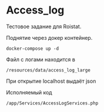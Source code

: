 # Access_log

Тестовое задание для Roistat.

Поднятие через докер контейнер.
```
docker-compose up -d
```

Файл с логами находится в 
```
/resources/data/access_log_large
```

При открытие localhost выдаёт json

Исполняемый код
```
/app/Services/AccessLogServices.php
```
